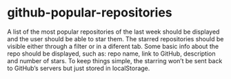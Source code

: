 # github-popular-repositories
A list of the most popular repositories of the last week should be displayed and the user should be able to star them. The starred repositories should be visible either through a filter or in a diferent tab. Some basic info about the repo should be displayed, such as: repo name, link to GitHub, description and number of stars. To keep things simple, the starring won’t be sent back to GitHub’s servers but just stored in localStorage.
